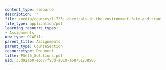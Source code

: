```yaml
---
content_type: resource
description: ''
file: /media/courses/1-725j-chemicals-in-the-environment-fate-and-transport-fall-2004/35d92ab0e537f93da010a68751938505_PSet5_Solutions.pdf
file_type: application/pdf
learning_resource_types:
- Assignments
ocw_type: OCWFile
parent_title: Assignments
parent_type: CourseSection
resourcetype: Document
title: PSet5_Solutions.pdf
uid: 35d92ab0-e537-f93d-a010-a68751938505
---
```


